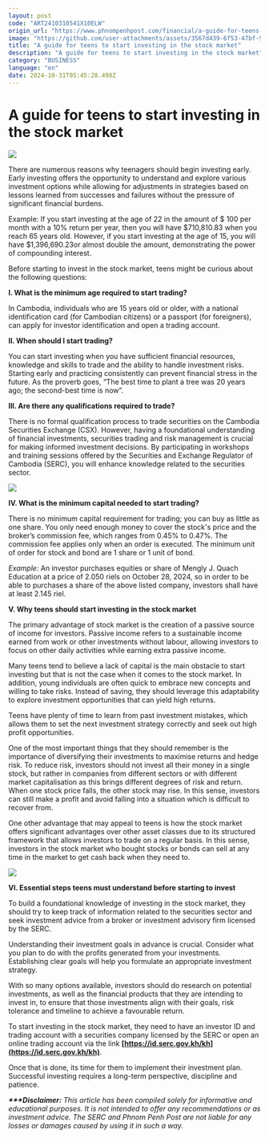 ```yaml
---
layout: post
code: "ART2410310541X10ELW"
origin_url: "https://www.phnompenhpost.com/financial/a-guide-for-teens-to-start-investing-in-the-stock-market"
image: "https://github.com/user-attachments/assets/3567d439-6f53-47bf-97dd-e81f5e16949e"
title: "A guide for teens to start investing in the stock market"
description: "​​A guide for teens to start investing in the stock market​"
category: "BUSINESS"
language: "en"
date: 2024-10-31T05:45:28.498Z
---
```


# A guide for teens to start investing in the stock market

![](https://github.com/user-attachments/assets/e1d6a6d2-f785-463a-a05d-cd78a580a0a8)

There are numerous reasons why teenagers should begin investing early. Early investing offers the opportunity to understand and explore various investment options while allowing for adjustments in strategies based on lessons learned from successes and failures without the pressure of significant financial burdens.

Example: If you start investing at the age of 22 in the amount of $ 100 per month with a 10% return per year, then you will have $710,810.83 when you reach 65 years old. However, if you start investing at the age of 15, you will have $1,396,690.23or almost double the amount, demonstrating the power of compounding interest.

Before starting to invest in the stock market, teens might be curious about the following questions:

**I. What is the minimum age required to start trading?**

In Cambodia, individuals who are 15 years old or older, with a national identification card (for Cambodian citizens) or a passport (for foreigners), can apply for investor identification and open a trading account.

**II. When should I start trading?**

You can start investing when you have sufficient financial resources, knowledge and skills to trade and the ability to handle investment risks. Starting early and practicing consistently can prevent financial stress in the future. As the proverb goes, “The best time to plant a tree was 20 years ago; the second-best time is now”.

**III. Are there any qualifications required to trade?**

There is no formal qualification process to trade securities on the Cambodia Securities Exchange (CSX). However, having a foundational understanding of financial investments, securities trading and risk management is crucial for making informed investment decisions. By participating in workshops and training sessions offered by the Securities and Exchange Regulator of Cambodia (SERC), you will enhance knowledge related to the securities sector.

![](https://github.com/user-attachments/assets/0937f6d9-c877-45b2-ac84-3f9e4c898504)

**IV. What is the minimum capital needed to start trading?**

There is no minimum capital requirement for trading; you can buy as little as one share. You only need enough money to cover the stock's price and the broker’s commission fee, which ranges from 0.45% to 0.47%. The commission fee applies only when an order is executed. The minimum unit of order for stock and bond are 1 share or 1 unit of bond.  

_Example:_ An investor purchases equities or share of Mengly J. Quach Education at a price of 2.050 riels on October 28, 2024, so in order to be able to purchases a share of the above listed company, investors shall have at least 2.145 riel.

**V. Why teens should start investing in the stock market**

The primary advantage of stock market is the creation of a passive source of income for investors. Passive income refers to a sustainable income earned from work or other investments without labour, allowing investors to focus on other daily activities while earning extra passive income.

Many teens tend to believe a lack of capital is the main obstacle to start investing but that is not the case when it comes to the stock market. In addition, young individuals are often quick to embrace new concepts and willing to take risks. Instead of saving, they should leverage this adaptability to explore investment opportunities that can yield high returns.

Teens have plenty of time to learn from past investment mistakes, which allows them to set the next investment strategy correctly and seek out high profit opportunities.

One of the most important things that they should remember is the importance of diversifying their investments to maximise returns and hedge risk. To reduce risk, investors should not invest all their money in a single stock, but rather in companies from different sectors or with different market capitalisation as this brings different degrees of risk and return. When one stock price falls, the other stock may rise. In this sense, investors can still make a profit and avoid falling into a situation which is difficult to recover from.

One other advantage that may appeal to teens is how the stock market offers significant advantages over other asset classes due to its structured framework that allows investors to trade on a regular basis. In this sense, investors in the stock market who bought stocks or bonds can sell at any time in the market to get cash back when they need to.

![](https://github.com/user-attachments/assets/c28c6870-d52c-4c85-8270-5c12bf0ad8d0)

**VI. Essential steps teens must understand before starting to invest**

To build a foundational knowledge of investing in the stock market, they should try to keep track of information related to the securities sector and seek investment advice from a broker or investment advisory firm licensed by the SERC.

Understanding their investment goals in advance is crucial. Consider what you plan to do with the profits generated from your investments. Establishing clear goals will help you formulate an appropriate investment strategy.

With so many options available, investors should do research on potential investments, as well as the financial products that they are intending to invest in, to ensure that those investments align with their goals, risk tolerance and timeline to achieve a favourable return.

To start investing in the stock market, they need to have an investor ID and trading account with a securities company licensed by the SERC or open an online trading account via the link **[https://id.serc.gov.kh/kh](https://id.serc.gov.kh/kh)**.

Once that is done, its time for them to implement their investment plan. Successful investing requires a long-term perspective, discipline and patience.

_**\*\*\*Disclaimer:**_ _This article has been compiled solely for informative and educational purposes. It is not intended to offer any recommendations or as investment advice. The SERC and Phnom Penh Post are not liable for any losses or damages caused by using it in such a way._